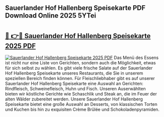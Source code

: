 ## Sauerlander Hof Hallenberg Speisekarte PDF Download Online 2025 5YTei

# <h2><a href="http://gc7hkj7.nevu.top/?p=Sauerlander+Hof+Hallenberg+Speisekarte">🔗 👉🔴 Sauerlander Hof Hallenberg Speisekarte 2025 PDF</a></h2>

[![Sauerlander Hof Hallenberg Speisekarte 2025 PDF](https://i.imgur.com/dBaPXMq.png)](http://gc7hkj7.nevu.top/?p=Sauerlander+Hof+Hallenberg+Speisekarte)
Das Menü des Essens ist nicht nur eine Liste von Gerichten, sondern auch die Möglichkeit, etwas für sich selbst zu wählen. Es gibt viele frische Salate auf der Sauerlander Hof Hallenberg Speisekarte unseres Restaurants, die Sie in unserem speziellen Bereich finden können. Für Fleischliebhaber gibt es auf unserer Sauerlander Hof Hallenberg Speisekarte eine Auswahl an Gerichten: Rindfleisch, Schweinefleisch, Huhn und Fisch. Unseren Auserwählten bieten wir köstliche Gerichte wie Schaschlik und Steak an, die im Feuer der alten Wälder zubereitet werden. Unsere Sauerlander Hof Hallenberg Speisekarte bietet eine große Auswahl an Desserts, von klassischen Torten und Kuchen bis hin zu exquisiten Crème Brûlée und Schokoladenpyramiden.
